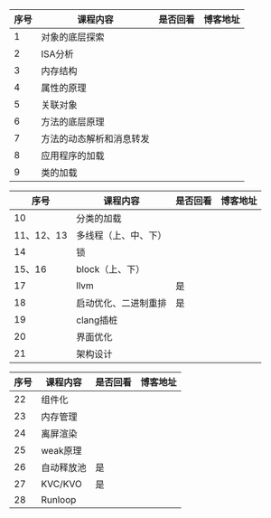 | 序号 | 课程内容                 | 是否回看 | 博客地址 |
| :--- | ------------------------ | -------- | -------- |
| 1    | 对象的底层探索           |          |          |
| 2    | ISA分析                  |          |          |
| 3    | 内存结构                 |          |          |
| 4    | 属性的原理               |          |          |
| 5    | 关联对象                 |          |          |
| 6    | 方法的底层原理           |          |          |
| 7    | 方法的动态解析和消息转发 |          |          |
| 8    | 应用程序的加载           |          |          |
| 9    | 类的加载                 |          |          |

| 序号       | 课程内容             | 是否回看 | 博客地址 |
| ---------- | -------------------- | -------- | -------- |
| 10         | 分类的加载           |          |          |
| 11、12、13 | 多线程（上、中、下） |          |          |
| 14         | 锁                   |          |          |
| 15、16     | block（上、下）      |          |          |
| 17         | llvm                 | 是       |          |
| 18         | 启动优化、二进制重排 | 是       |          |
| 19         | clang插桩            |          |          |
| 20         | 界面优化             |          |          |
| 21         | 架构设计             |          |          |

| 序号 | 课程内容   | 是否回看 | 博客地址 |
| ---- | ---------- | -------- | -------- |
| 22   | 组件化     |          |          |
| 23   | 内存管理   |          |          |
| 24   | 离屏渲染   |          |          |
| 25   | weak原理   |          |          |
| 26   | 自动释放池 | 是       |          |
| 27   | KVC/KVO    | 是       |          |
| 28   | Runloop    |          |          |